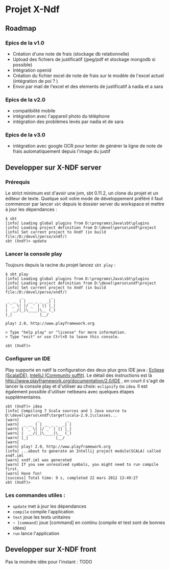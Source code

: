 Projet X-Ndf
==========
Roadmap
----------
### Epics de la v1.0
- Création d'une note de frais (stockage db relationnelle)
- Upload des fichiers de justificatif (jpeg/pdf et stockage mongodb si possible)
- Intégration openid
- Création du fichier excel de note de frais sur le modèle de l'excel actuel (intégration de poi ? )
- Envoi par mail de l'excel et des elements de justificatif à nadia et a sara

### Epics de la v2.0
- compatibilité mobile
- intégration avec l'appareil photo du téléphone
- intégration des problèmes levés par nadia et de sara 

### Epics de la v3.0
- intégration avec google OCR pour tenter de générer la ligne de note de frais automatiquement depuis l'image du justif

Developper sur X-NDF server
----------
### Prérequis
Le strict minimum est d'avoir une jvm, sbt 0.11.2, un clone du projet et un éditeur de texte.
Quelque soit votre mode de développement préféré il faut commencer par lancer `sbt` depuis le dossier server du workspace et mettre à jour les dépendances :

    $ sbt
    [info] Loading global plugins from D:\programs\Java\sbt\plugins
    [info] Loading project definition from D:\devel\perso\xndf\project
    [info] Set current project to Xndf (in build file:/D:/devel/perso/xndf/)
    sbt (Xndf)> update

### Lancer la console play
Toujours depuis la racine du projet lancez `sbt play` :

    $ sbt play
    [info] Loading global plugins from D:\programs\Java\sbt\plugins
    [info] Loading project definition from D:\devel\perso\xndf\project
    [info] Set current project to Xndf (in build file:/D:/devel/perso/xndf/)
           _            _
     _ __ | | __ _ _  _| |
    | '_ \| |/ _' | || |_|
    |  __/|_|\____|\__ (_)
    |_|            |__/
    
    play! 2.0, http://www.playframework.org
    
    > Type "help play" or "license" for more information.
    > Type "exit" or use Ctrl+D to leave this console.
    
    sbt (Xndf)>
### Configurer un IDE
Play supporte en natif la configuration des deux plux gros IDE java : [Eclipse (ScalaIDE)](http://scala-ide.org/download/current.html), [IntelliJ (Community suffit)](http://confluence.jetbrains.net/display/IDEADEV/IDEA+11.1+EAP). Le détail des instructions est là http://www.playframework.org/documentation/2.0/IDE , en court il s'agit de lancer la console play et d'utiliser au choix: `eclipsify` ou `idea`. Il est également possible d'utiliser netbeans avec quelques étapes supplémentaires. 
    
    sbt (Xndf)> idea
    [info] Compiling 7 Scala sources and 1 Java source to D:\devel\perso\xndf\target\scala-2.9.1\classes...
    [warn]        _            _
    [warn]  _ __ | | __ _ _  _| |
    [warn] | '_ \| |/ _' | || |_|
    [warn] |  __/|_|\____|\__ (_)
    [warn] |_|            |__/
    [warn]
    [warn] play! 2.0, http://www.playframework.org
    [info] ...about to generate an Intellij project module(SCALA) called xndf.iml
    [warn] xndf.iml was generated
    [warn] If you see unresolved symbols, you might need to run compile first.
    [warn] Have fun!
    [success] Total time: 9 s, completed 22 mars 2012 13:49:27
    sbt (Xndf)>

### Les commandes utiles : 

- `update` met à jour les dépendances
- `compile` compile l'application
- `test` joue les tests unitaires
- `~ [command]` joue [command] en continu (compile et test sont de bonnes idées)
- `run` lance l'application

Developper sur X-NDF front
----------

Pas la moindre idée pour l'instant : TODO